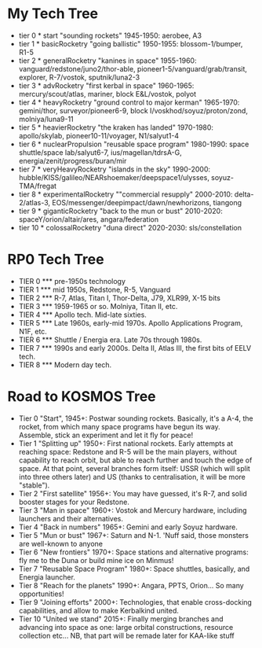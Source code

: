 
# My Tech Tree

* tier 0 * start "sounding rockets" 1945-1950: aerobee, A3
* tier 1 * basicRocketry "going ballistic" 1950-1955: blossom-1/bumper, R1-5
* tier 2 * generalRocketry "kanines in space" 1955-1960: vanguard/redstone/juno2/thor-able, pioneer1-5/vanguard/grab/transit, explorer, R-7/vostok, sputnik/luna2-3
* tier 3 * advRocketry "first kerbal in space" 1960-1965: mercury/scout/atlas, mariner, block E&L/vostok, polyot
* tier 4 * heavyRocketry "ground control to major kerman" 1965-1970: gemini/thor, surveyor/pioneer6-9, block I/voskhod/soyuz/proton/zond, molniya/luna9-11
* tier 5 * heavierRocketry "the kraken has landed" 1970-1980: apollo/skylab, pioneer10-11/voyager, N1/salyut1-4
* tier 6 * nuclearPropulsion "reusable space program" 1980-1990: space shuttle/space lab/salyut6-7, ius/magellan/tdrsA-G, energia/zenit/progress/buran/mir
* tier 7 * veryHeavyRocketry "islands in the sky" 1990-2000: hubble/KISS/galileo/NEARshoemaker/deepspace1/ulysses, soyuz-TMA/fregat
* tier 8 * experimentalRocketry ""commercial resupply" 2000-2010: delta-2/atlas-3, EOS/messenger/deepimpact/dawn/newhorizons, tiangong
* tier 9 * giganticRocketry "back to the mun or bust" 2010-2020: spaceY/orion/altair/ares, angara/federation
* tier 10 * colossalRocketry "duna direct" 2020-2030: sls/constellation


# RP0 Tech Tree

* TIER 0 *** pre-1950s technology
* TIER 1 *** mid 1950s, Redstone, R-5, Vanguard
* TIER 2 *** R-7, Atlas, Titan I, Thor-Delta, J79, XLR99, X-15 bits
* TIER 3 *** 1959-1965 or so. Molniya, Titan II, etc.
* TIER 4 *** Apollo tech. Mid-late sixties.
* TIER 5 *** Late 1960s, early-mid 1970s. Apollo Applications Program, N1F, etc.
* TIER 6 *** Shuttle / Energia era. Late 70s through 1980s.
* TIER 7 *** 1990s and early 2000s. Delta II, Atlas III, the first bits of EELV tech.
* TIER 8 *** Modern day tech.

# Road to KOSMOS Tree

* Tier 0 "Start", 1945+: Postwar sounding rockets. Basically, it's a A-4, the rocket, from which many space programs have begun its way. Assemble, stick an experiment and let it fly for peace!
* Tier 1 "Splitting up" 1950+: First national rockets. Early attempts at reaching space: Redstone and R-5 will be the main players, without capability to reach orbit, but able to reach further and touch the edge of space.
At that point, several branches form itself: USSR (which will split into three others later) and US (thanks to centralisation, it will be more "stable").
* Tier 2 "First satellite" 1956+: You may have guessed, it's R-7, and solid booster stages for your Redstone.
* Tier 3 "Man in space" 1960+: Vostok and Mercury hardware, including launchers and their alternatives.
* Tier 4 "Back in numbers" 1965+: Gemini and early Soyuz hardware. 
* Tier 5 "Mun or bust" 1967+: Saturn and N-1. 'Nuff said, those monsters are well-known to anyone
* Tier 6 "New frontiers" 1970+: Space stations and alternative programs: fly me to the Duna or build mine ice on Minmus!
* Tier 7 "Reusable Space Program" 1980+: Space shuttles, basically, and Energia launcher.
* Tier 8 "Reach for the planets" 1990+: Angara, PPTS, Orion... So many opportunities!
* Tier 9 "Joining efforts" 2000+: Technologies, that enable cross-docking capabilities, and allow to make Kerbalkind united.
* Tier 10 "United we stand" 2015+: Finally merging branches and advancing into space as one: large orbital constructions, resource collection etc... NB, that part will be remade later for KAA-like stuff


